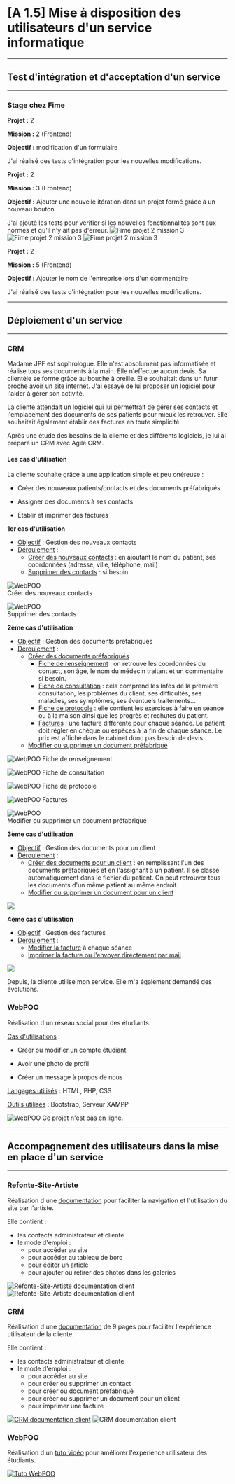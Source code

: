 # [A 1.5] Mise à disposition des utilisateurs d'un service informatique

---
## Test d'intégration et d'acceptation d'un service

---
### Stage chez Fime
**Projet :** 2

**Mission :** 2 (Frontend)

**Objectif :** modification d'un formulaire

J'ai réalisé des tests d'intégration pour les nouvelles modifications.

**Projet :** 2

**Mission :** 3 (Frontend)

**Objectif :** Ajouter une nouvelle itération dans un projet fermé grâce à 
un nouveau bouton

J'ai ajouté les tests pour vérifier si les nouvelles fonctionnalités sont 
aux normes et qu'il n'y ait pas d'erreur.
![Fime projet 2 mission 3](./doc/fime_projet_2_mission_3_test_1.png)
![Fime projet 2 mission 3](./doc/fime_projet_2_mission_3_test_2.png)
![Fime projet 2 mission 3](./doc/fime_projet_2_mission_3_test_3.png)

**Projet :** 2

**Mission :** 5 (Frontend)

**Objectif :** Ajouter le nom de l'entreprise lors d'un commentaire

J'ai réalisé des tests d'intégration pour les nouvelles modifications.

---
## Déploiement d'un service

---
### CRM
Madame JPF est sophrologue. Elle n'est absolument pas informatisée et
réalise tous ses documents à la main. Elle n'effectue aucun devis.
Sa clientèle se forme grâce au bouche à oreille.
Elle souhaitait dans un futur proche avoir un site internet.
J'ai essayé de lui proposer un logiciel pour l'aider à gérer
son activité.

La cliente attendait un logiciel qui lui permettrait de gérer ses contacts et
l'emplacement des documents de ses patients pour mieux les retrouver.
Elle souhaitait également établir des factures en toute simplicité.

Après une étude des besoins de la cliente et des différents logiciels,
je lui ai préparé un CRM avec Agile CRM.


#### Les cas d'utilisation
La cliente souhaite grâce à une application simple et peu onéreuse :

- Créer des nouveaux patients/contacts et des documents préfabriqués

- Assigner des documents à ses contacts

- Établir et imprimer des factures

**1er cas d'utilisation**

- <u>Objectif</u> : Gestion des nouveaux contacts
- <u>Déroulement</u> :
  - <u>Créer des nouveaux contacts</u> : en ajoutant le nom du patient, 
  ses coordonnées (adresse, ville, téléphone, mail)
  - <u>Supprimer des contacts</u> : si besoin

![WebPOO](./doc/crm_nouveau_contact.png)<br>
Créer des nouveaux contacts

![WebPOO](./doc/crm_supprimer_contact.png)<br>
Supprimer des contacts

**2ème cas d'utilisation**

- <u>Objectif</u> : Gestion des documents préfabriqués
- <u>Déroulement</u> :
  - <u>Créer des documents préfabriqués</u>
    - <u>Fiche de renseignement</u> : on retrouve les coordonnées du contact, 
    son âge, le nom du médecin traitant et un commentaire si besoin.
    - <u>Fiche de consultation</u> : cela comprend les Infos de la première 
    consultation, les problèmes du client, ses difficultés, ses maladies, 
    ses symptômes, ses éventuels traitements...
    - <u>Fiche de protocole</u> : elle contient les exercices à faire 
    en séance ou à la maison ainsi que les progrès et rechutes du patient.
    - <u>Factures</u> : une facture différente pour chaque séance. 
    Le patient doit régler en chèque ou espèces à la fin de chaque séance. 
    Le prix est affiché dans le cabinet donc pas besoin de devis.
  - <u>Modifier ou supprimer un document préfabriqué</u>

![WebPOO](./doc/crm_fiche_renseignement.png)
Fiche de renseignement

![WebPOO](./doc/crm_fiche_consultation.png)
Fiche de consultation

![WebPOO](./doc/crm_fiche_protocole.png)
Fiche de protocole

![WebPOO](./doc/crm_fiche_facture.png)
Factures

![WebPOO](./doc/crm_modifier_supprimer.png)<br>
Modifier ou supprimer un document préfabriqué


**3ème cas d'utilisation**

- <u>Objectif</u> : Gestion des documents pour un client
- <u>Déroulement</u> :
  - <u>Créer des documents pour un client</u> : en remplissant l'un des 
  documents préfabriqués et en l'assignant à un patient. Il se classe 
  automatiquement dans le fichier du patient. On peut retrouver tous 
  les documents d'un même patient au même endroit.
  - <u>Modifier ou supprimer un document pour un client</u>

![](./doc/crm_modifier_document.png)

**4ème cas d'utilisation**

- <u>Objectif</u> : Gestion des factures
- <u>Déroulement</u> :
  - <u>Modifier la facture</u> à chaque séance
  - <u>Imprimer la facture ou l'envoyer directement par mail</u>

![](./doc/crm_facture_imprimer.png)

Depuis, la cliente utilise mon service. 
Elle m'a également demandé des évolutions. 

### WebPOO
Réalisation d'un réseau social pour des étudiants.

<u>Cas d'utilisations</u> :

- Créer ou modifier un compte étudiant

- Avoir une photo de profil

- Créer un message à propos de nous

<u>Langages utilisés</u> : HTML, PHP, CSS

<u>Outils utilisés</u> : Bootstrap, Serveur XAMPP

![WebPOO](./doc/webpoo.png)
Ce projet n'est pas en ligne. 


---
## Accompagnement des utilisateurs dans la mise en place d'un service

---
### Refonte-Site-Artiste
Réalisation d'une [documentation](https://github.com/Louka-Fauvel/Refonte-Site-Artiste/blob/master/document/Documentation%20Client.pdf) pour faciliter la navigation et 
l'utilisation du site par l'artiste.

Elle contient :
- les contacts administrateur et cliente
- le mode d'emploi :
  - pour accéder au site
  - pour accéder au tableau de bord
  - pour éditer un article
  - pour ajouter ou retirer des photos dans les galeries

[![Refonte-Site-Artiste documentation client](./doc/refonte-site-artiste_doc.png)](https://github.com/Louka-Fauvel/Refonte-Site-Artiste/blob/master/document/Documentation%20Client.pdf)
![Refonte-Site-Artiste documentation client](./doc/refonte-site-artiste_doc2.png)

### CRM
Réalisation d'une [documentation](http://www.louka-fauvel.fr/assets/doc/Documentation_Client.pdf) de 9 pages pour faciliter l'expérience utilisateur 
de la cliente.

Elle contient : 
- les contacts administrateur et cliente
- le mode d'emploi :
  - pour accéder au site
  - pour créer ou supprimer un contact
  - pour créer ou document préfabriqué
  - pour créer ou supprimer un document pour un client
  - pour imprimer une facture

[![CRM documentation client](./doc/crm_doc.png)](http://www.louka-fauvel.fr/assets/doc/Documentation_Client.pdf)
![CRM documentation client](./doc/crm_usage.png)

### WebPOO
Réalisation d'un [tuto vidéo](https://www.youtube.com/watch?v=LMfGrRpgTtk) pour améliorer l'expérience utilisateur 
des étudiants.

[![Tuto WebPOO](./doc/webpoo_video.png)](https://www.youtube.com/watch?v=LMfGrRpgTtk)